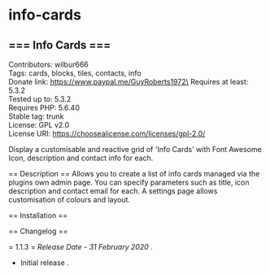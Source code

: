 # info-cards
## === Info Cards ===
Contributors: wilbur666\
Tags: cards, blocks, tiles, contacts, info\
Donate link: https://www.paypal.me/GuyRoberts1972\
Requires at least: 5.3.2\
Tested up to: 5.3.2\
Requires PHP: 5.6.40\
Stable tag: trunk\
License: GPL v2.0\
License URI: https://choosealicense.com/licenses/gpl-2.0/

Display a customisable and reactive grid of \'Info Cards\' with Font Awesome Icon, description and contact info for each.

== Description ==
Allows you to create a list of info cards managed via the plugins own admin page. You can specify parameters such as title, icon description and contact email for each. 
A settings page allows customisation of colours and layout. 


== Installation ==



== Changelog ==

= 1.1.3 =
*Release Date - 31 February 2020* . 

* Initial release . 